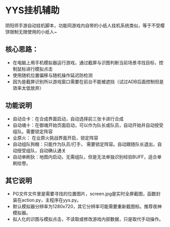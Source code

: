 # YYS挂机辅助
阴阳师手游自动挂机脚本，功能同游戏内自带的小纸人挂机系统类似，等于不受樱饼限制无限使用的小纸人~

## 核心思路：
* 在电脑上用手机模拟器运行游戏，通过截屏与识图判断当前场景寻找目标，控制鼠标进行模拟点击
* 使用随机位置偏移与随机操作延迟防检测
* 因为是截屏识别所以游戏窗口需要在前台不能被遮挡（试过ADB后面控制但是效率太低放弃）


## 功能说明
* 自动合卡：在合成界面启动，自动选择前三张卡进行合成
* 自动魂十：在御魂开始页面启动，可以作为队长或队员，自动开始并自动授受组队。需要锁定阵容
* 业原火： 在业原火挑战界面开启，锁定阵容
* 自动组队狗粮：只能作为队员/打手， 需要锁定阵容。自动跟随队长退出，自动授受组队，自动确认通关
* 自动单刷狄：地图内启动，无需组队，但是无法单独识别经验BUFF，适合单刷绘卷。

## 其它说明
* PG文件文件里是需要寻找的位置图片，screen.jpg是实时全屏截图，函数封装在action.py，主程序在yys.py。
* 默认模拟器分辨率为1280x720，其它分辨率可能需要重新截图标。推荐夜神模拟器。
* 拟人化的识图与模拟点击，不读取或修改游戏内部数据，只是取代手动操作。


